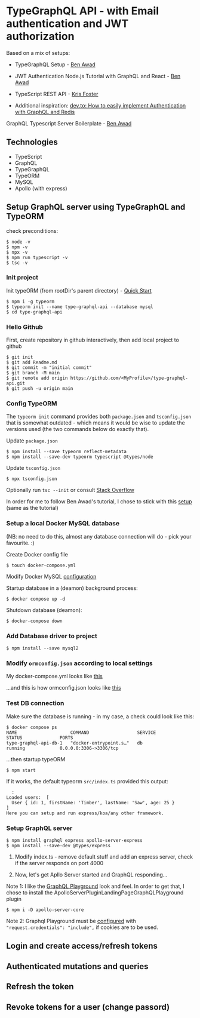 # TypeGraphQL API - with Email authentication and JWT authorization

Based on a mix of setups:
* TypeGraphQL Setup - [Ben Awad](https://www.youtube.com/watch?v=8yZImm2A1KE&list=PLN3n1USn4xlma1bBu3Tloe4NyYn9Ko8Gs)

* JWT Authentication Node.js Tutorial with GraphQL and React - [Ben Awad](https://www.youtube.com/watch?v=25GS0MLT8JU)

* TypeScript REST API - [Kris Foster](https://www.youtube.com/playlist?list=PLdk2EmelRVLpIdCFolrwdLhCTHyeefU6W)

* Additional inspiration: [dev.to: How to easily implement Authentication with GraphQL and Redis](https://dev.to/lastnameswayne/how-to-implement-authentication-with-graphql-and-redis-1k1b)


GraphQL Typescript Server Boilerplate - [Ben Awad](https://www.youtube.com/playlist?list=PLN3n1USn4xlky9uj6wOhfsPez7KZOqm2V)


## Technologies
* TypeScript
* GraphQL
* TypeGraphQL
* TypeORM
* MySQL
* Apollo (with express)



## Setup GraphQL server using TypeGraphQL and TypeORM

check preconditions:
```
$ node -v
$ npm -v
$ npx -v
$ npm run typescript -v
$ tsc -v
```

### Init project
Init typeORM (from rootDir's parent directory) - [Quick Start](https://typeorm.io/#undefined/quick-start)
```
$ npm i -g typeorm
$ typeorm init --name type-graphql-api --database mysql
$ cd type-graphql-api
```

### Hello Github
First, create repository in github interactively, then add local project to github
```
$ git init
$ git add Readme.md
$ git commit -m "initial commit"
$ git branch -M main
$ git remote add origin https://github.com/<MyProfile>/type-graphql-api.git
$ git push -u origin main
```

### Config TypeORM
The `typeorm init` command provides both `package.json` and `tsconfig.json` that is somewhat outdated - which means it would be wise to update the versions used (the two commands below do exactly that).

Update `package.json`
```
$ npm install --save typeorm reflect-metadata
$ npm install --save-dev typeorm typescript @types/node
```

Update `tsconfig.json`
```
$ npx tsconfig.json
```
Optionally run `tsc --init` or consult [Stack Overflow](https://stackoverflow.com/questions/36916989/how-can-i-generate-a-tsconfig-json-file)

In order for me to follow Ben Awad's tutorial, I chose to stick with this [setup](https://github.com/jlmantov/type-graphql-api/blob/main/tsconfig.json) (same as the tutorial)



### Setup a local Docker MySQL database
(NB: no need to do this, almost any database connection will do - pick your favourite. :)

Create Docker config file
```
$ touch docker-compose.yml
```

Modify Docker MySQL [configuration](https://medium.com/@chrischuck35/how-to-create-a-mysql-instance-with-docker-compose-1598f3cc1bee)

Startup database in a (deamon) background process:
```
$ docker compose up -d
```
Shutdown database (deamon):
```
$ docker-compose down
```

### Add Database driver to project
```
$ npm install --save mysql2
```

### Modify `ormconfig.json` according to local settings
My docker-compose.yml looks like [this](https://github.com/jlmantov/type-graphql-api/blob/main/docker-compose.yml)

...and this is how ormconfig.json looks like [this](https://github.com/jlmantov/type-graphql-api/blob/main/ormconfig.json)



### Test DB connection
Make sure the database is running - in my case, a check could look like this:
```
$ docker compose ps
NAME                    COMMAND                  SERVICE             STATUS              PORTS
type-graphql-api-db-1   "docker-entrypoint.s…"   db                  running             0.0.0.0:3306->3306/tcp
```
...then startup typeORM
```
$ npm start
```
If it works, the default typeorm `src/index.ts` provided this output:
```
  :
Loaded users:  [
  User { id: 1, firstName: 'Timber', lastName: 'Saw', age: 25 }
]
Here you can setup and run express/koa/any other framework.
```

### Setup GraphQL server
```
$ npm install graphql express apollo-server-express
$ npm install --save-dev @types/express
```
1. Modify index.ts - remove default stuff and add an express server, check if the server responds on port 4000

2. Now, let's get Apllo Server started and GraphQL responding...


Note 1: I like the [GraphQL Playground](https://www.apollographql.com/docs/apollo-server/testing/build-run-queries/#graphql-playgroundhttps://www.apollographql.com/docs/apollo-server/testing/build-run-queries/#graphql-playground) look and feel. In order to get that, I chose to install the ApolloServerPluginLandingPageGraphQLPlayground plugin
```
$ npm i -D apollo-server-core
```

Note 2: Graphql Playground must be [configured](https://www.apollographql.com/docs/react/v2/get-started/#configuration-options) with `"request.credentials": "include",` if cookies are to be used.



## Login and create access/refresh tokens


## Authenticated mutations and queries


## Refresh the token


## Revoke tokens for a user (change passord)




